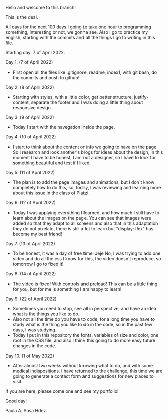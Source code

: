 Hello and welcome to this branch!

This is the deal.

All days for the next 100 days I going to take one hour to programming something, interesting or not, we gonna see.
Also I go to practice my english, starting with the commits and all the things I go to writing in this file.

Starting day: 7 of April 2022.

Day 1. (7 of April 2022)
- First open all the files like .gitignore, readme, index1, with git bash, do the commits and push to github!.

Day 2. (8 of April 2022)
- Starting with styles, with a little color, get better structure, justify-content, separate the footer and I was doing a little thing about responsive design.

Day 3. (9 of April 2022)
- Today I start with the navegation inside the page.

Day 4. (10 of April 2022)
- I start to think about the content or info we going to have on the page. So I research and look another's blogs for ideas about the design, in this moment I have to be honest, I am not a designer, so I have to look for something beautiful and test if I liked.

Day 5. (11 of April 2022)
- The plan is to add the page images and animations, but I don´t know completely how to do this, so, today, I was reviewing and learning more about this issue in the class of Platzi.

Day 6. (12 of April 2022)
- Today I was applying everything I learned, and how much I still have to learn about the images on the page. You can see that images were added so that they adapt to all screens and also that in this adaptation they do not pixelate, there is still a lot to learn but "display: flex" has become my best friend!

Day 7. (13 of April 2022)
- To be honest, it was a day of free time!
    Jeje No, I was trying to add one video and do all the css I know for this, the video doesn't reproduce, so tomorrow I go to fixed it!

Day 8. (14 of April 2022)
- The video is fixed! With controls and preload! This can be a little thing for you, but for me is something I am happy to learn!

Day 9. (22 of April 2022)
- Sometimes you need to stop, see all in perspective, and have an idea what is the things you like to do. 
- Also not all the time do you have to code, for a long time you have to study what is the thing you like to do in the code, so in the past few days, I was studying.
- Today I put in this repository the fonts, variables of size and color, one root in the CSS file, and also I think this going to do more easy future changes in the code.

Day 10. (1 of May 2022)
- After almost two weeks without knowing what to do, and with some medical indispositions. I have returned to the challenge, this time we are going to generate a contact form and suggestions for new places to visit.

If you are here, please come one and see my portfolio!

Good day!

Paula A. Sosa Hdez.

